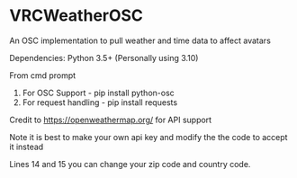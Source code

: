 # VRCWeatherOSC
An OSC implementation to pull weather and time data to affect avatars

Dependencies:
Python 3.5+ (Personally using 3.10)

From cmd prompt

1. For OSC Support - pip install python-osc
2. For request handling - pip install requests


Credit to https://openweathermap.org/ for API support

Note it is best to make your own api key and modify the the code to accept it instead

Lines 14 and 15 you can change your zip code and country code.
